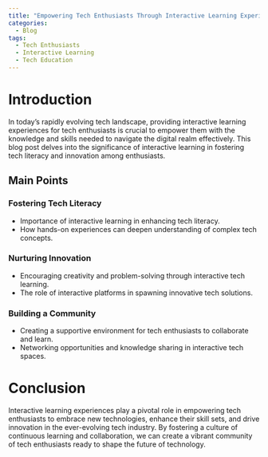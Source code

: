 ```yaml
---
title: "Empowering Tech Enthusiasts Through Interactive Learning Experiences"
categories:
  - Blog
tags:
  - Tech Enthusiasts
  - Interactive Learning
  - Tech Education
---
```


# Introduction
In today’s rapidly evolving tech landscape, providing interactive learning experiences for tech enthusiasts is crucial to empower them with the knowledge and skills needed to navigate the digital realm effectively. This blog post delves into the significance of interactive learning in fostering tech literacy and innovation among enthusiasts.

## Main Points
### Fostering Tech Literacy
- Importance of interactive learning in enhancing tech literacy.
- How hands-on experiences can deepen understanding of complex tech concepts.

### Nurturing Innovation
- Encouraging creativity and problem-solving through interactive tech learning.
- The role of interactive platforms in spawning innovative tech solutions.

### Building a Community
- Creating a supportive environment for tech enthusiasts to collaborate and learn.
- Networking opportunities and knowledge sharing in interactive tech spaces.

# Conclusion
Interactive learning experiences play a pivotal role in empowering tech enthusiasts to embrace new technologies, enhance their skill sets, and drive innovation in the ever-evolving tech industry. By fostering a culture of continuous learning and collaboration, we can create a vibrant community of tech enthusiasts ready to shape the future of technology.
